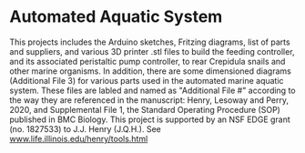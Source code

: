 # Automated Aquatic System
This projects includes the Arduino sketches, Fritzing diagrams, list of parts and suppliers, and various 3D printer .stl files
to build the feeding controller, and its associated peristaltic pump controller, to rear Crepidula snails and other marine
organisms. In addition, there are some dimensioned diagrams (Additional File 3) for various parts used in the automated
marine aquatic system. These files are labled and named as "Additional File #" according to the way they are referenced in
the manuscript: Henry, Lesoway and Perry, 2020, and Supplemental File 1, the Standard Operating Procedure (SOP) published in
BMC Biology. This project is supported by an NSF EDGE grant (no. 1827533) to J.J. Henry (J.Q.H.). See
www.life.illinois.edu/henry/tools.html
